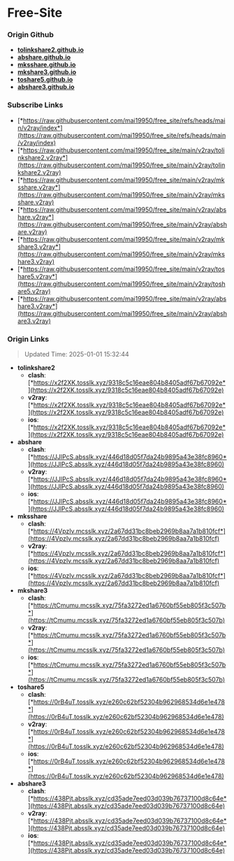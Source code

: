 # Free-Site

### Origin Github

- [**tolinkshare2.github.io**](https://github.com/tolinkshare2/tolinkshare2.github.io)
- [**abshare.github.io**](https://github.com/abshare/abshare.github.io)
- [**mksshare.github.io**](https://github.com/mksshare/mksshare.github.io)
- [**mkshare3.github.io**](https://github.com/mkshare3/mkshare3.github.io)
- [**toshare5.github.io**](https://github.com/toshare5/toshare5.github.io)
- [**abshare3.github.io**](https://github.com/abshare3/abshare3.github.io)

### Subscribe Links

- [*https://raw.githubusercontent.com/mai19950/free_site/refs/heads/main/v2ray/index*](https://raw.githubusercontent.com/mai19950/free_site/refs/heads/main/v2ray/index)
- [*https://raw.githubusercontent.com/mai19950/free_site/main/v2ray/tolinkshare2.v2ray*](https://raw.githubusercontent.com/mai19950/free_site/main/v2ray/tolinkshare2.v2ray)
- [*https://raw.githubusercontent.com/mai19950/free_site/main/v2ray/mksshare.v2ray*](https://raw.githubusercontent.com/mai19950/free_site/main/v2ray/mksshare.v2ray)
- [*https://raw.githubusercontent.com/mai19950/free_site/main/v2ray/abshare.v2ray*](https://raw.githubusercontent.com/mai19950/free_site/main/v2ray/abshare.v2ray)
- [*https://raw.githubusercontent.com/mai19950/free_site/main/v2ray/mkshare3.v2ray*](https://raw.githubusercontent.com/mai19950/free_site/main/v2ray/mkshare3.v2ray)
- [*https://raw.githubusercontent.com/mai19950/free_site/main/v2ray/toshare5.v2ray*](https://raw.githubusercontent.com/mai19950/free_site/main/v2ray/toshare5.v2ray)
- [*https://raw.githubusercontent.com/mai19950/free_site/main/v2ray/abshare3.v2ray*](https://raw.githubusercontent.com/mai19950/free_site/main/v2ray/abshare3.v2ray)

### Origin Links

> Updated Time: 2025-01-01 15:32:44

- **tolinkshare2**
  - **clash**: [*https://x2f2XK.tosslk.xyz/9318c5c16eae804b8405adf67b67092e*](https://x2f2XK.tosslk.xyz/9318c5c16eae804b8405adf67b67092e)
  - **v2ray**: [*https://x2f2XK.tosslk.xyz/9318c5c16eae804b8405adf67b67092e*](https://x2f2XK.tosslk.xyz/9318c5c16eae804b8405adf67b67092e)
  - **ios**: [*https://x2f2XK.tosslk.xyz/9318c5c16eae804b8405adf67b67092e*](https://x2f2XK.tosslk.xyz/9318c5c16eae804b8405adf67b67092e)
- **abshare**
  - **clash**: [*https://JJlPcS.absslk.xyz/446d18d05f7da24b9895a43e38fc8960*](https://JJlPcS.absslk.xyz/446d18d05f7da24b9895a43e38fc8960)
  - **v2ray**: [*https://JJlPcS.absslk.xyz/446d18d05f7da24b9895a43e38fc8960*](https://JJlPcS.absslk.xyz/446d18d05f7da24b9895a43e38fc8960)
  - **ios**: [*https://JJlPcS.absslk.xyz/446d18d05f7da24b9895a43e38fc8960*](https://JJlPcS.absslk.xyz/446d18d05f7da24b9895a43e38fc8960)
- **mksshare**
  - **clash**: [*https://4VpzIv.mcsslk.xyz/2a67dd31bc8beb2969b8aa7a1b810fcf*](https://4VpzIv.mcsslk.xyz/2a67dd31bc8beb2969b8aa7a1b810fcf)
  - **v2ray**: [*https://4VpzIv.mcsslk.xyz/2a67dd31bc8beb2969b8aa7a1b810fcf*](https://4VpzIv.mcsslk.xyz/2a67dd31bc8beb2969b8aa7a1b810fcf)
  - **ios**: [*https://4VpzIv.mcsslk.xyz/2a67dd31bc8beb2969b8aa7a1b810fcf*](https://4VpzIv.mcsslk.xyz/2a67dd31bc8beb2969b8aa7a1b810fcf)
- **mkshare3**
  - **clash**: [*https://tCmumu.mcsslk.xyz/75fa3272ed1a6760bf55eb805f3c507b*](https://tCmumu.mcsslk.xyz/75fa3272ed1a6760bf55eb805f3c507b)
  - **v2ray**: [*https://tCmumu.mcsslk.xyz/75fa3272ed1a6760bf55eb805f3c507b*](https://tCmumu.mcsslk.xyz/75fa3272ed1a6760bf55eb805f3c507b)
  - **ios**: [*https://tCmumu.mcsslk.xyz/75fa3272ed1a6760bf55eb805f3c507b*](https://tCmumu.mcsslk.xyz/75fa3272ed1a6760bf55eb805f3c507b)
- **toshare5**
  - **clash**: [*https://0rB4uT.tosslk.xyz/e260c62bf52304b962968534d6e1e478*](https://0rB4uT.tosslk.xyz/e260c62bf52304b962968534d6e1e478)
  - **v2ray**: [*https://0rB4uT.tosslk.xyz/e260c62bf52304b962968534d6e1e478*](https://0rB4uT.tosslk.xyz/e260c62bf52304b962968534d6e1e478)
  - **ios**: [*https://0rB4uT.tosslk.xyz/e260c62bf52304b962968534d6e1e478*](https://0rB4uT.tosslk.xyz/e260c62bf52304b962968534d6e1e478)
- **abshare3**
  - **clash**: [*https://438Pjt.absslk.xyz/cd35ade7eed03d039b76737100d8c64e*](https://438Pjt.absslk.xyz/cd35ade7eed03d039b76737100d8c64e)
  - **v2ray**: [*https://438Pjt.absslk.xyz/cd35ade7eed03d039b76737100d8c64e*](https://438Pjt.absslk.xyz/cd35ade7eed03d039b76737100d8c64e)
  - **ios**: [*https://438Pjt.absslk.xyz/cd35ade7eed03d039b76737100d8c64e*](https://438Pjt.absslk.xyz/cd35ade7eed03d039b76737100d8c64e)
